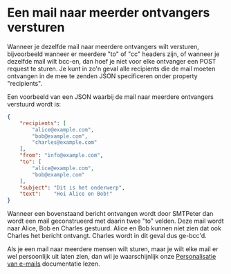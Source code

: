 # Een mail naar meerder ontvangers versturen

Wanneer je dezelfde mail naar meerdere ontvangers wilt versturen, bijvoorbeeld
wanneer er meerdere "to" of "cc" headers zijn, of wanneer je dezelfde mail wilt
bcc-en, dan hoef je niet voor elke ontvanger een POST request te sturen.
Je kunt in zo'n geval alle recipients die de mail moeten ontvangen in de
mee te zenden JSON specificeren onder property "recipients". 

Een voorbeeld van een JSON waarbij de mail naar meerdere ontvangers verstuurd
wordt is:

```json
{
    "recipients": [
        "alice@example.com",
        "bob@example.com",
        "charles@example.com"
    ],
    "from": "info@example.com",
    "to": [
        "alice@example.com",
        "bob@example.com"
    ],
    "subject": "Dit is het onderwerp",
    "text":    "Hoi Alice en Bob!"
}
```

Wanneer een bovenstaand bericht ontvangen wordt door SMTPeter dan wordt een mail
geconstrueerd met daarin twee "to" velden. Deze mail wordt naar Alice, Bob
en Charles gestuurd. Alice en Bob kunnen niet zien dat ook Charles het bericht
ontvangt. Charles wordt in dit geval dus ge-bcc'd.

Als je een mail naar meerdere mensen wilt sturen, maar je wilt elke mail
er wel persoonlijk uit laten zien, dan wil je waarschijnlijk onze 
[Personalisatie van e-mails](rest-send-personalize) documentatie lezen.
